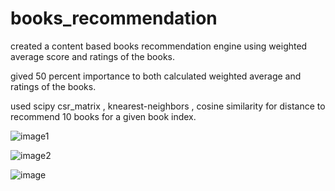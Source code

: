 # books_recommendation

created a content based books recommendation engine using weighted average score and ratings of the books.

gived 50 percent importance to both calculated weighted average and ratings of the books.

used scipy csr_matrix , knearest-neighbors , cosine similarity for distance to recommend 10 books for a given book index.


![image1](https://user-images.githubusercontent.com/62472111/126124084-d018a343-04e7-4a36-89e8-2d4e166cf55c.jpg)

![image2](https://user-images.githubusercontent.com/62472111/126124155-4be300ca-165a-4fdb-8810-a1be133aadc7.jpg)



![image](https://user-images.githubusercontent.com/62472111/126124304-b11f4d57-16ed-4bc8-8bd9-99178d9df0cf.png)


